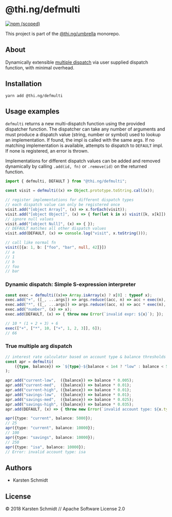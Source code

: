 # @thi.ng/defmulti

[![npm (scoped)](https://img.shields.io/npm/v/@thi.ng/defmulti.svg)](https://www.npmjs.com/package/@thi.ng/defmulti)

This project is part of the
[@thi.ng/umbrella](https://github.com/thi-ng/umbrella/) monorepo.

## About

Dynamically extensible [multiple
dispatch](https://en.wikipedia.org/wiki/Multiple_dispatch) via user
supplied dispatch function, with minimal overhead.

## Installation

```
yarn add @thi.ng/defmulti
```

## Usage examples

`defmulti` returns a new multi-dispatch function using the provided
dispatcher function. The dispatcher can take any number of arguments and
must produce a dispatch value (string, number or symbol) used to lookup
an implementation. If found, the impl is called with the same args. If
no matching implementation is available, attempts to dispatch to
`DEFAULT` impl. If none is registered, an error is thrown.

Implementations for different dispatch values can be added and removed
dynamically by calling `.add(id, fn)` or `.remove(id)` on the returned
function.

```typescript
import { defmulti, DEFAULT } from "@thi.ng/defmulti";

const visit = defmulti((x) => Object.prototype.toString.call(x));

// register implementations for different dispatch types
// each dispatch value can only be registered once
visit.add("[object Array]", (x) => x.forEach(visit));
visit.add("[object Object]", (x) => { for(let k in x) visit([k, x[k]]); });
// ignore null values
visit.add("[object Null]", (x) => { });
// DEFAULT matches all other dispatch values
visit.add(DEFAULT, (x) => console.log("visit", x.toString()));

// call like normal fn
visit([{a: 1, b: ["foo", "bar", null, 42]}])
// a
// 1
// b
// foo
// bar
```

### Dynamic dispatch: Simple S-expression interpreter

```ts
const exec = defmulti((x)=> Array.isArray(x) ? x[0] : typeof x);
exec.add("+", ([_, ...args]) => args.reduce((acc, n) => acc + exec(n), 0));
exec.add("*", ([_, ...args]) => args.reduce((acc, n) => acc * exec(n), 1));
exec.add("number", (x) => x);
exec.add(DEFAULT, (x) => { throw new Error(`invalid expr: ${x}`); });

// 10 * (1 + 2 + 3) + 6
exec(["+", ["*", 10, ["+", 1, 2, 3]], 6]);
// 66
```

### True multiple arg dispatch

```ts
// interest rate calculator based on account type & balance thresholds
const apr = defmulti(
    ({type, balance}) => `${type}-${balance < 1e4 ? "low" : balance < 5e4 ? "med" : "high"}`
);

apr.add("current-low",  ({balance}) => balance * 0.005);
apr.add("current-med",  ({balance}) => balance * 0.01);
apr.add("current-high", ({balance}) => balance * 0.01);
apr.add("savings-low",  ({balance}) => balance * 0.01);
apr.add("savings-med",  ({balance}) => balance * 0.025);
apr.add("savings-high", ({balance}) => balance * 0.035);
apr.add(DEFAULT, (x) => { throw new Error(`invalid account type: ${x.type}`)});

apr({type: "current", balance: 5000});
// 25
apr({type: "current", balance: 10000});
// 100
apr({type: "savings", balance: 10000});
// 250
apr({type: "isa", balance: 10000});
// Error: invalid account type: isa
```

## Authors

- Karsten Schmidt

## License

&copy; 2018 Karsten Schmidt // Apache Software License 2.0
